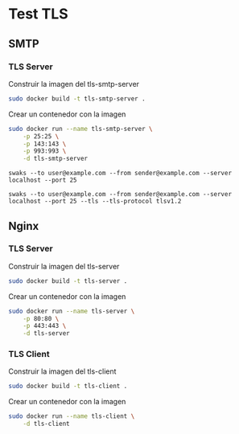 # Test TLS

## SMTP
### TLS Server
Construir la imagen del tls-smtp-server
```bash
sudo docker build -t tls-smtp-server .
```



Crear un contenedor con la imagen
```bash
sudo docker run --name tls-smtp-server \
	-p 25:25 \
	-p 143:143 \
	-p 993:993 \
	-d tls-smtp-server
```


```
swaks --to user@example.com --from sender@example.com --server localhost --port 25

swaks --to user@example.com --from sender@example.com --server localhost --port 25 --tls --tls-protocol tlsv1.2

```

## Nginx

### TLS Server
Construir la imagen del tls-server
```bash
sudo docker build -t tls-server .
```



Crear un contenedor con la imagen
```bash
sudo docker run --name tls-server \
	-p 80:80 \
	-p 443:443 \
	-d tls-server
```


### TLS Client
Construir la imagen del tls-client
```bash
sudo docker build -t tls-client .
```



Crear un contenedor con la imagen
```bash
sudo docker run --name tls-client \
	-d tls-client
```
